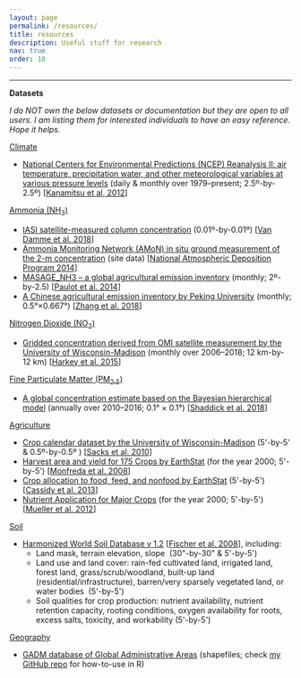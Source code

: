 ```yaml
---
layout: page
permalink: /resources/
title: resources
description: Useful stuff for research
nav: true
order: 10
---
```


---

<p><strong>Datasets<br /></strong></p>

*I do NOT own the below datasets or documentation but they are open to all users. I am listing them for interested individuals to have an easy reference. Hope it helps.*

<p><span style="text-decoration: underline;">Climate</span></p>
<ul>
<li><a class="js-qwynlraxz" href="https://www.esrl.noaa.gov/psd/data/gridded/data.ncep.reanalysis2.surface.html" target="_blank" rel="noopener">National Centers for Environmental Predictions (NCEP) Reanalysis II: air temperature, precipitation water, and other meteorological variables at various pressure levels</a> (daily &amp; monthly over 1979–present; 2.5º-by-2.5º) [<a class="js-qwynlraxz" href="https://journals.ametsoc.org/doi/10.1175/BAMS-83-11-1631" target="_blank" rel="noopener">Kanamitsu et al, 2012</a>]</li>
</ul>
<p><span style="text-decoration: underline;">Ammonia (NH<sub>3</sub>) </span></p>
<ul>
<li><a class="js-qwynlraxz" href="https://doi.pangaea.de/10.1594/PANGAEA.894736" target="_blank" rel="noopener">IASI satellite-measured column concentration</a> (0.01º-by-0.01º) [<a class="js-qwynlraxz" href="https://www.nature.com/articles/s41586-018-0747-1">Van Damme et al. 2018</a>]</li>
<li><a class="js-qwynlraxz" href="http://nadp.slh.wisc.edu/data/AMoN/" target="_blank" rel="noopener">Ammonia Monitoring Network (AMoN) in situ ground measurement of the 2-m concentration</a> (site data) [<a class="js-qwynlraxz" href="http://nadp.slh.wisc.edu/AMoN/AMoNFactSheet.pdf" target="_blank" rel="noopener">National Atmospheric Deposition Program 2014</a>]</li>
<li><a class="js-qwynlraxz" href="https://mycuhk-my.sharepoint.com/:u:/g/personal/1155013803_link_cuhk_edu_hk/EaAlyS_IyKlHi5Otu7NK56IBoQLZukLFyJ6pd8NMHrEMgQ?e=UKCEGs" target="_blank" rel="noopener">MASAGE_NH3 – a global agricultural emission inventory</a> (monthly; 2º-by-2.5) [<a class="js-qwynlraxz" href="http://acmg.seas.harvard.edu/publications/2014/paulot2014_emissions.pdf" target="_blank" rel="noopener">Paulot et al. 2014</a>]</li>
<li><a class="js-qwynlraxz" href="http://www.phy.pku.edu.cn/~acaq/data/nh3_agr_emis.html" target="_blank" rel="noopener">A Chinese agricultural emission inventory by Peking University</a> (monthly; 0.5°×0.667°) [<a class="js-qwynlraxz" href="https://www.atmos-chem-phys.net/18/339/2018/" target="_blank" rel="noopener">Zhang et al. 2018</a>]</li>
</ul>
<p><span style="text-decoration: underline;">Nitrogen Dioxide (NO<sub>2</sub>)</span></p>
<ul>
<li><a class="js-qwynlraxz" href="https://nelson.wisc.edu/sage/data-and-models/OMI_NO2.php" target="_blank" rel="noopener">Gridded concentration derived from OMI satellite measurement by the University of Wisconsin-Madison</a> (monthly over 2006–2018; 12 km-by-12 km) [<a class="js-qwynlraxz" href="https://agupubs.onlinelibrary.wiley.com/doi/full/10.1002/2015JD023316" target="_blank" rel="noopener">Harkey et al. 2015</a>]</li>
</ul>
<p><span style="text-decoration: underline;">Fine Particulate Matter (PM<sub>2.5</sub>)</span></p>
<ul>
<li><a class="js-qwynlraxz" href="https://pubs.acs.org/doi/suppl/10.1021/acs.est.8b02864" target="_blank" rel="noopener">A global concentration estimate based on the Bayesian hierarchical model</a> (annually over 2010–2016; 0.1° × 0.1°) [<a class="js-qwynlraxz" href="https://pubs.acs.org/doi/10.1021/acs.est.8b02864" target="_blank" rel="noopener">Shaddick et al. 2018</a>]</li>
</ul>
<p><span style="text-decoration: underline;">Agriculture</span></p>
<ul>
<li><a class="js-qwynlraxz" href="https://nelson.wisc.edu/sage/data-and-models/crop-calendar-dataset/index.php" target="_blank" rel="noopener">Crop calendar dataset by the University of Wisconsin-Madison</a> (5'-by-5' &amp; 0.5º-by-0.5º ) [<a class="js-qwynlraxz" href="https://nelson.wisc.edu/sage/data-and-models/crop-calendar-dataset/sacksetalGEB2010.pdf" target="_blank" rel="noopener">Sacks et al. 2010</a>]</li>
<li><a class="js-qwynlraxz" href="http://www.earthstat.org/harvested-area-yield-175-crops/" target="_blank" rel="noopener">Harvest area and yield for 175 Crops by EarthStat</a> (for the year 2000; 5'-by-5') [<a class="js-qwynlraxz" href="https://agupubs.onlinelibrary.wiley.com/doi/full/10.1029/2007GB002947" target="_blank" rel="noopener">Monfreda et al. 2008</a>]</li>
<li><a class="js-qwynlraxz" href="http://www.earthstat.org/crop-allocation-food-feed-nonfood/" target="_blank" rel="noopener">Crop allocation to food, feed, and nonfood by EarthStat</a> (5'-by-5') [<a class="js-qwynlraxz" href="http://iopscience.iop.org/article/10.1088/1748-9326/8/3/034015/meta" target="_blank" rel="noopener">Cassidy et al. 2013</a>]</li>
<li><a class="js-qwynlraxz" href="http://www.earthstat.org/nutrient-application-major-crops/" target="_blank" rel="noopener">Nutrient Application for Major Crops</a> (for the year 2000; 5'-by-5') [<a class="js-qwynlraxz" href="https://www.nature.com/articles/nature11420" target="_blank" rel="noopener">Mueller et al. 2012</a>]</li>
</ul>
<p><span style="text-decoration: underline;">Soil</span></p>
<ul>
<li><a class="js-qwynlraxz" href="http://www.fao.org/soils-portal/soil-survey/soil-maps-and-databases/harmonized-world-soil-database-v12/en/" target="_blank" rel="noopener">Harmonized World Soil Database v 1.2</a> [<a class="js-qwynlraxz" href="http://pure.iiasa.ac.at/id/eprint/13290/">Fischer et al. 2008</a>], including:
<ul>
<li>Land mask, terrain elevation, slope  (30"-by-30" &amp; 5'-by-5')</li>
<li>Land use and land cover: rain-fed cultivated land, irrigated land, forest land, grass/scrub/woodland, built-up land (residential/infrastructure), barren/very sparsely vegetated land, or water bodies  (5'-by-5')</li>
<li>Soil qualities for crop production: nutrient availability, nutrient retention capacity, rooting conditions, oxygen availability for roots, excess salts, toxicity, and workability (5'-by-5')</li>
</ul>
</li>
</ul>
<p><span style="text-decoration: underline;">Geography</span></p>
<ul>
<li><a class="js-qwynlraxz" href="https://gadm.org/about.html" target="_blank" rel="noopener">GADM database of Global Administrative Areas</a> (shapefiles; check <a class="js-qwynlraxz" href="https://github.com/kamingfung/CLM-Analysis-Tools" target="_blank" rel="noopener">my GitHub repo</a> for how-to-use in R)</li>
</ul>